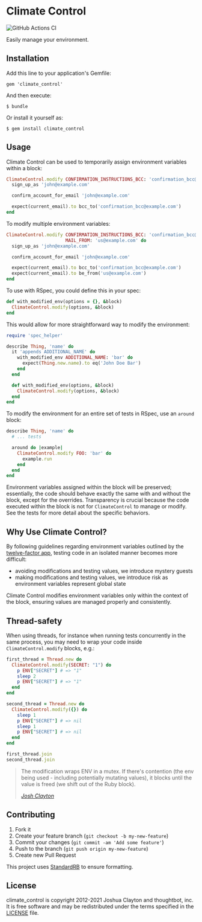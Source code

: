 # Climate Control

![GitHub Actions CI](https://github.com/thoughtbot/climate_control/actions/workflows/ci.yml/badge.svg)

Easily manage your environment.

## Installation

Add this line to your application's Gemfile:

    gem 'climate_control'

And then execute:

    $ bundle

Or install it yourself as:

    $ gem install climate_control

## Usage

Climate Control can be used to temporarily assign environment variables
within a block:

```ruby
ClimateControl.modify CONFIRMATION_INSTRUCTIONS_BCC: 'confirmation_bcc@example.com' do
  sign_up_as 'john@example.com'

  confirm_account_for_email 'john@example.com'

  expect(current_email).to bcc_to('confirmation_bcc@example.com')
end
```

To modify multiple environment variables:

```ruby
ClimateControl.modify CONFIRMATION_INSTRUCTIONS_BCC: 'confirmation_bcc@example.com',
                      MAIL_FROM: 'us@example.com' do
  sign_up_as 'john@example.com'

  confirm_account_for_email 'john@example.com'

  expect(current_email).to bcc_to('confirmation_bcc@example.com')
  expect(current_email).to be_from('us@example.com')
end
```

To use with RSpec, you could define this in your spec:

```ruby
def with_modified_env(options = {}, &block)
  ClimateControl.modify(options, &block)
end
```

This would allow for more straightforward way to modify the environment:

```ruby
require 'spec_helper'

describe Thing, 'name' do
  it 'appends ADDITIONAL_NAME' do
    with_modified_env ADDITIONAL_NAME: 'bar' do
      expect(Thing.new.name).to eq('John Doe Bar')
    end
  end

  def with_modified_env(options, &block)
    ClimateControl.modify(options, &block)
  end
end
```

To modify the environment for an entire set of tests in RSpec, use an `around`
block:

```ruby
describe Thing, 'name' do
  # ... tests

  around do |example|
    ClimateControl.modify FOO: 'bar' do
      example.run
    end
  end
end
```

Environment variables assigned within the block will be preserved;
essentially, the code should behave exactly the same with and without the
block, except for the overrides. Transparency is crucial because the code
executed within the block is not for `ClimateControl` to manage or modify. See
the tests for more detail about the specific behaviors.

## Why Use Climate Control?

By following guidelines regarding environment variables outlined by the
[twelve-factor app](http://12factor.net/config), testing code in an isolated
manner becomes more difficult:

* avoiding modifications and testing values, we introduce mystery guests
* making modifications and testing values, we introduce risk as environment
  variables represent global state

Climate Control modifies environment variables only within the context of the
block, ensuring values are managed properly and consistently.

## Thread-safety

When using threads, for instance when running tests concurrently in the same
process, you may need to wrap your code inside `ClimateControl.modify` blocks,
e.g.:

```ruby
first_thread = Thread.new do
  ClimateControl.modify(SECRET: "1") do
    p ENV["SECRET"] # => "1"
    sleep 2
    p ENV["SECRET"] # => "1"
  end
end

second_thread = Thread.new do
  ClimateControl.modify({}) do
    sleep 1
    p ENV["SECRET"] # => nil
    sleep 1
    p ENV["SECRET"] # => nil
  end
end

first_thread.join
second_thread.join
```

> The modification wraps ENV in a mutex. If there's contention (the env being used - including potentially mutating values), it blocks until the value is freed (we shift out of the Ruby block).
>
> <cite><a href="https://github.com/thoughtbot/climate_control/issues/32#issuecomment-800713686">Josh Clayton</a></cite>


## Contributing

1. Fork it
2. Create your feature branch (`git checkout -b my-new-feature`)
3. Commit your changes (`git commit -am 'Add some feature'`)
4. Push to the branch (`git push origin my-new-feature`)
5. Create new Pull Request

This project uses [StandardRB](https://github.com/testdouble/standard) to ensure formatting.

## License

climate_control is copyright 2012-2021 Joshua Clayton and thoughtbot, inc. It is free software and may be redistributed under the terms specified in the [LICENSE](https://github.com/thoughtbot/climate_control/blob/main/LICENSE) file.
